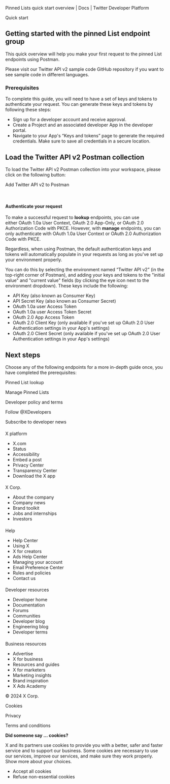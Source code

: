 



Pinned Lists quick start overview | Docs | Twitter Developer Platform 





































































































Quick start



Getting started with the pinned List endpoint group
---------------------------------------------------


This quick overview will help you make your first request to the pinned List endpoints using Postman.


Please visit our Twitter API v2 sample code GitHub repository if you want to see sample code in different languages.











### Prerequisites


To complete this guide, you will need to have a set of keys and tokens to authenticate your request. You can generate these keys and tokens by following these steps:


* Sign up for a developer account and receive approval.
* Create a Project and an associated developer App in the developer portal.
* Navigate to your App's “Keys and tokens” page to generate the required credentials. Make sure to save all credentials in a secure location.










Load the Twitter API v2 Postman collection
------------------------------------------


To load the Twitter API v2 Postman collection into your workspace, please click on the following button:





Add Twitter API v2 to Postman



  

 


#### Authenticate your request


To make a successful request to **lookup** endpoints, you can use either OAuth 1.0a User Context, OAuth 2.0 App-Only, or OAuth 2.0 Authorization Code with PKCE. However, with **manage** endpoints, you can only authenticate with OAuth 1.0a User Context or OAuth 2.0 Authorization Code with PKCE.


Regardless, when using Postman, the default authentication keys and tokens will automatically populate in your requests as long as you've set up your environment properly. 


You can do this by selecting the environment named “Twitter API v2” (in the top-right corner of Postman), and adding your keys and tokens to the "initial value" and "current value" fields (by clicking the eye icon next to the environment dropdown). These keys include the following:


* API Key (also known as Consumer Key)
* API Secret Key (also known as Consumer Secret)
* OAuth 1.0a user Access Token
* OAuth 1.0a user Access Token Secret
* OAuth 2.0 App Access Token
* OAuth 2.0 Client Key (only available if you've set up OAuth 2.0 User Authentication settings in your App's settings)
* OAuth 2.0 Client Secret (only available if you've set up OAuth 2.0 User Authentication settings in your App's settings)










Next steps
----------



Choose any of the following endpoints for a more in-depth guide once, you have completed the prerequisites:




Pinned List lookup


Manage Pinned Lists



















Developer policy and terms


Follow @XDevelopers


Subscribe to developer news












#### 
 X platform


* X.com
* Status
* Accessibility
* Embed a post
* Privacy Center
* Transparency Center
* Download the X app




#### 
 X Corp.


* About the company
* Company news
* Brand toolkit
* Jobs and internships
* Investors




#### 
 Help


* Help Center
* Using X
* X for creators
* Ads Help Center
* Managing your account
* Email Preference Center
* Rules and policies
* Contact us




#### 
 Developer resources


* Developer home
* Documentation
* Forums
* Communities
* Developer blog
* Engineering blog
* Developer terms




#### 
 Business resources


* Advertise
* X for business
* Resources and guides
* X for marketers
* Marketing insights
* Brand inspiration
* X Ads Academy









 © 2024 X Corp.
 


Cookies


Privacy


Terms and conditions






















**Did someone say … cookies?**  
  


 X and its partners use cookies to provide you with a better, safer and
 faster service and to support our business. Some cookies are necessary to use
 our services, improve our services, and make sure they work properly.
 Show more about your choices.


 




* Accept all cookies
* Refuse non-essential cookies















